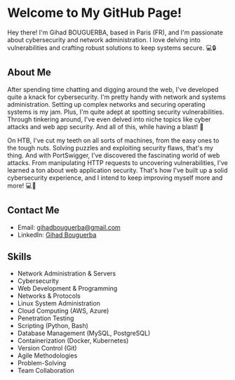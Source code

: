<!DOCTYPE html>
<html lang="en">
<head>
  <meta charset="UTF-8">
  <meta name="viewport" content="width=device-width, initial-scale=1.0">
</head>
<body>

<div class="container">
  <h1>Welcome to My GitHub Page!</h1>
  <p>Hey there! I'm Gihad BOUGUERBA, based in Paris (FR), and I'm passionate about cybersecurity and network administration. I love delving into vulnerabilities and crafting robust solutions to keep systems secure. 💻🔒</p>

  <h2>About Me</h2>
  <p>After spending time chatting and digging around the web, I've developed quite a knack for cybersecurity. I'm pretty handy with network and systems administration. Setting up complex networks and securing operating systems is my jam. Plus, I'm quite adept at spotting security vulnerabilities. Through tinkering around, I've even delved into niche topics like cyber attacks and web app security. And all of this, while having a blast! 🔧

On HTB, I've cut my teeth on all sorts of machines, from the easy ones to the tough nuts. Solving puzzles and exploiting security flaws, that's my thing. And with PortSwigger, I've discovered the fascinating world of web attacks. From manipulating HTTP requests to uncovering vulnerabilities, I've learned a ton about web application security. That's how I've built up a solid cybersecurity experience, and I intend to keep improving myself more and more! 💻🚀</p>

  <h2>Contact Me</h2>
  <ul>
    <li>Email: <a href="mailto:gihadbouguerba@gmail.com">gihadbouguerba@gmail.com</a></li>
    <li>LinkedIn: <a href="https://www.linkedin.com/in/gihadbouguerba/">Gihad Bouguerba</a></li>
  </ul>

  <div class="skills">
    <h2>Skills</h2>
    <ul>
      <li>Network Administration & Servers</li>
      <li>Cybersecurity</li>
      <li>Web Development & Programming</li>
      <li>Networks & Protocols</li>
      <li>Linux System Administration</li>
      <li>Cloud Computing (AWS, Azure)</li>
      <li>Penetration Testing</li>
      <li>Scripting (Python, Bash)</li>
      <li>Database Management (MySQL, PostgreSQL)</li>
      <li>Containerization (Docker, Kubernetes)</li>
      <li>Version Control (Git)</li>
      <li>Agile Methodologies</li>
      <li>Problem-Solving</li>
      <li>Team Collaboration</li>
    </ul>
  </div>
</div>

</body>
</html>
